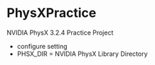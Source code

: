 PhysXPractice
=============

NVIDIA PhysX 3.2.4 Practice Project 

- configure setting
 - PHSX_DIR = NVIDIA PhysX Library Directory

